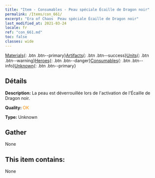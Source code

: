 ```yaml
---
title: "Item - Consumables - Peau spéciale Écaille de Dragon noir"
permalink: /Items/con_661/
excerpt: "Era of Chaos  Peau spéciale Écaille de Dragon noir"
last_modified_at: 2021-03-24
locale: fr
ref: "con_661.md"
toc: false
classes: wide
---
```

 [Materials](/fr/Items/){: .btn .btn--primary}[Artifacts](/fr/Items/Artifacts/){: .btn .btn--success}[Units](/fr/Items/Units/){: .btn .btn--warning}[Heroes](/fr/Items/Heroes/){: .btn .btn--danger}[Consumables](/fr/Items/Consumables/){: .btn .btn--info}[Unknown](/fr/Items/Unknown/){: .btn .btn--primary}

## Détails
 **Description:** La peau est déverrouillée lors de l'activation de l'Écaille de Dragon noir.

 **Quality:** <span style="color: #FF8C00">OK</span>

 **Type:** Unknown

## Gather

  None

## This item contains:

  None

